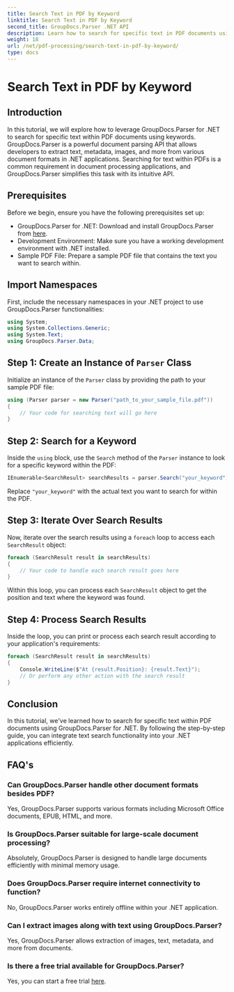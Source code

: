```yaml
---
title: Search Text in PDF by Keyword
linktitle: Search Text in PDF by Keyword
second_title: GroupDocs.Parser .NET API
description: Learn how to search for specific text in PDF documents using GroupDocs.Parser for .NET. Integrate powerful text search capabilities into your .NET efficiently.
weight: 18
url: /net/pdf-processing/search-text-in-pdf-by-keyword/
type: docs
---
```

# Search Text in PDF by Keyword

## Introduction
In this tutorial, we will explore how to leverage GroupDocs.Parser for .NET to search for specific text within PDF documents using keywords. GroupDocs.Parser is a powerful document parsing API that allows developers to extract text, metadata, images, and more from various document formats in .NET applications. Searching for text within PDFs is a common requirement in document processing applications, and GroupDocs.Parser simplifies this task with its intuitive API.
## Prerequisites
Before we begin, ensure you have the following prerequisites set up:
- GroupDocs.Parser for .NET: Download and install GroupDocs.Parser from [here](https://releases.groupdocs.com/parser/net/).
- Development Environment: Make sure you have a working development environment with .NET installed.
- Sample PDF File: Prepare a sample PDF file that contains the text you want to search within.

## Import Namespaces
First, include the necessary namespaces in your .NET project to use GroupDocs.Parser functionalities:
```csharp
using System;
using System.Collections.Generic;
using System.Text;
using GroupDocs.Parser.Data;
```
## Step 1: Create an Instance of `Parser` Class
Initialize an instance of the `Parser` class by providing the path to your sample PDF file:
```csharp
using (Parser parser = new Parser("path_to_your_sample_file.pdf"))
{
    // Your code for searching text will go here
}
```
## Step 2: Search for a Keyword
Inside the `using` block, use the `Search` method of the `Parser` instance to look for a specific keyword within the PDF:
```csharp
IEnumerable<SearchResult> searchResults = parser.Search("your_keyword");
```
Replace `"your_keyword"` with the actual text you want to search for within the PDF.
## Step 3: Iterate Over Search Results
Now, iterate over the search results using a `foreach` loop to access each `SearchResult` object:
```csharp
foreach (SearchResult result in searchResults)
{
    // Your code to handle each search result goes here
}
```
Within this loop, you can process each `SearchResult` object to get the position and text where the keyword was found.
## Step 4: Process Search Results
Inside the loop, you can print or process each search result according to your application's requirements:
```csharp
foreach (SearchResult result in searchResults)
{
    Console.WriteLine($"At {result.Position}: {result.Text}");
    // Or perform any other action with the search result
}
```

## Conclusion
In this tutorial, we've learned how to search for specific text within PDF documents using GroupDocs.Parser for .NET. By following the step-by-step guide, you can integrate text search functionality into your .NET applications efficiently.

## FAQ's
### Can GroupDocs.Parser handle other document formats besides PDF?
Yes, GroupDocs.Parser supports various formats including Microsoft Office documents, EPUB, HTML, and more.
### Is GroupDocs.Parser suitable for large-scale document processing?
Absolutely, GroupDocs.Parser is designed to handle large documents efficiently with minimal memory usage.
### Does GroupDocs.Parser require internet connectivity to function?
No, GroupDocs.Parser works entirely offline within your .NET application.
### Can I extract images along with text using GroupDocs.Parser?
Yes, GroupDocs.Parser allows extraction of images, text, metadata, and more from documents.
### Is there a free trial available for GroupDocs.Parser?
Yes, you can start a free trial [here](https://releases.groupdocs.com/).
